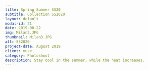 ```yaml
---
title: Spring Summer SS20
subtitle: Collection SS2020 
layout: default
modal-id: 21
date: 2019-08-22
img: Milan3.JPG
thumbnail: Milan3.JPG
alt: SS2020
project-date: August 2019
client: muse
category: Photoshoot
description: Stay cool in the summer, while the heat increases.
---
```


